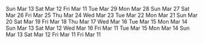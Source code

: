 Sun Mar 13Sat Mar 12Fri Mar 11Tue Mar 29Mon Mar 28Sun Mar 27Sat Mar 26Fri Mar 25Thu Mar 24Wed Mar 23Tue Mar 22Mon Mar 21Sun Mar 20Sat Mar 19Fri Mar 18Thu Mar 17Wed Mar 16Tue Mar 15Mon Mar 14Sun Mar 13Sat Mar 12Wed Mar 16Fri Mar 11Tue Mar 15Mon Mar 14Sun Mar 13Sat Mar 12Fri Mar 11Fri Mar 11